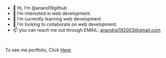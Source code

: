 - 👋 Hi, I’m @anand19github
- 👀 I’m interested in web development.
- 🌱 I’m currently learning web development
- 💞️ I’m looking to collaborate on web development.
- 📫 you can reach me out through EMAIL: anandraj192003@gmail.com

<h1></h1>

To see me portfolio, Click <a href="my-portfolio-psi-six-54.vercel.app" >Here</a>.
